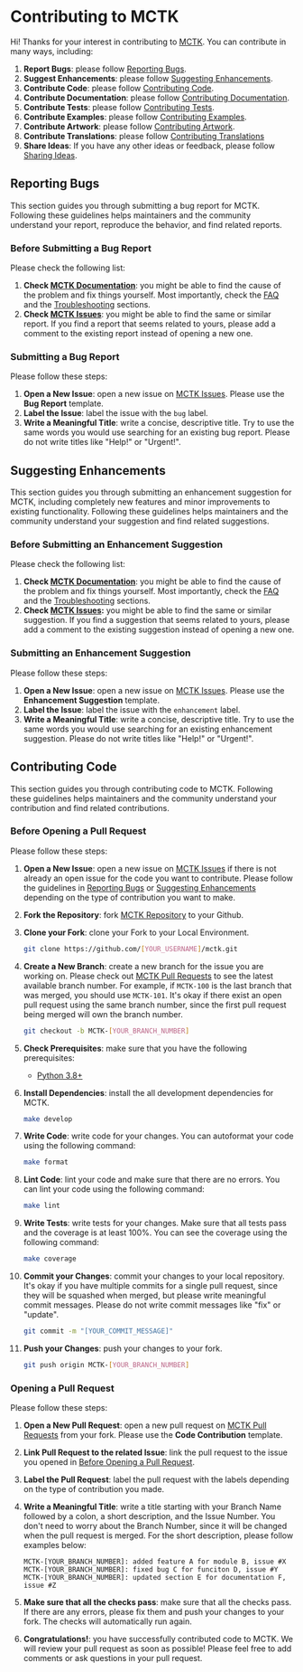 # Contributing to MCTK

Hi! Thanks for your interest in contributing to [MCTK](https://github.com/marcusm117/mctk). You can contribute in many ways, including:

1. **Report Bugs**: please follow [Reporting Bugs](#reporting-bugs).
2. **Suggest Enhancements**: please follow [Suggesting Enhancements](#suggesting-enhancements).
3. **Contribute Code**: please follow [Contributing Code](#contributing-code).
4. **Contribute Documentation**: please follow [Contributing Documentation](#contributing-documentation).
5. **Contribute Tests**: please follow [Contributing Tests](#contributing-tests).
6. **Contribute Examples**: please follow [Contributing Examples](#contributing-examples).
7. **Contribute Artwork**: please follow [Contributing Artwork](#contributing-artwork).
8. **Contribute Translations**: please follow [Contributing Translations](#contributing-translations)
9. **Share Ideas**: If you have any other ideas or feedback, please follow [Sharing Ideas](#sharing-ideas).

## Reporting Bugs

This section guides you through submitting a bug report for MCTK. Following these guidelines helps maintainers and the community understand your report, reproduce the behavior, and find related reports.

### Before Submitting a Bug Report

Please check the following list:

1. **Check [MCTK Documentation](https://marcusm117.github.io/mctk/)**: you might be able to find the cause of the problem and fix things yourself. Most importantly, check the [FAQ](https://marcusm117.github.io/mctk/faq.html) and the [Troubleshooting](https://marcusm117.github.io/mctk/troubleshooting.html) sections.
2. **Check [MCTK Issues](https://github.com/marcusm117/mctk/issues)**: you might be able to find the same or similar report. If you find a report that seems related to yours, please add a comment to the existing report instead of opening a new one.
  
### Submitting a Bug Report

Please follow these steps:

1. **Open a New Issue**: open a new issue on [MCTK Issues](https://github.com/marcusm117/mctk/issues). Please use the **Bug Report** template.
2. **Label the Issue**: label the issue with the `bug` label.
3. **Write a Meaningful Title**: write a concise, descriptive title. Try to use the same words you would use searching for an existing bug report. Please do not write titles like "Help!" or "Urgent!".

## Suggesting Enhancements

This section guides you through submitting an enhancement suggestion for MCTK, including completely new features and minor improvements to existing functionality. Following these guidelines helps maintainers and the community understand your suggestion and find related suggestions.

### Before Submitting an Enhancement Suggestion

Please check the following list:

1. **Check [MCTK Documentation](https://marcusm117.github.io/mctk/)**: you might be able to find the cause of the problem and fix things yourself. Most importantly, check the [FAQ](https://marcusm117.github.io/mctk/faq.html) and the [Troubleshooting](https://marcusm117.github.io/mctk/troubleshooting.html) sections.
2. **Check [MCTK Issues](https://github.com/marcusm117/mctk/issues):** you might be able to find the same or similar suggestion. If you find a suggestion that seems related to yours, please add a comment to the existing suggestion instead of opening a new one.

### Submitting an Enhancement Suggestion

Please follow these steps:

1. **Open a New Issue**: open a new issue on [MCTK Issues](https://github.com/marcusm117/mctk/issues). Please use the **Enhancement Suggestion** template.
2. **Label the Issue**: label the issue with the `enhancement` label.
3. **Write a Meaningful Title**: write a concise, descriptive title. Try to use the same words you would use searching for an existing enhancement suggestion. Please do not write titles like "Help!" or "Urgent!".

## Contributing Code

This section guides you through contributing code to MCTK. Following these guidelines helps maintainers and the community understand your contribution and find related contributions.

### Before Opening a Pull Request

Please follow these steps:

1. **Open a New Issue**: open a new issue on [MCTK Issues](https://github.com/marcusm117/mctk/issue) if there is not already an open issue for the code you want to contribute. Please follow the guidelines in [Reporting Bugs](#reporting-bugs) or [Suggesting Enhancements](#suggesting-enhancements) depending on the type of contribution you want to make.
2. **Fork the Repository**: fork [MCTK Repository](https://github.com/marcusm117/mctk) to your Github.
3. **Clone your Fork**: clone your Fork to your Local Environment.

   ```bash
   git clone https://github.com/[YOUR_USERNAME]/mctk.git
   ```

4. **Create a New Branch**: create a new branch for the issue you are working on. Please check out [MCTK Pull Requests](https://github.com/marcusm117/mctk/pulls?q=is%3Apr+is%3Aclosed) to see the latest available branch number. For example, if `MCTK-100` is the last branch that was merged, you should use `MCTK-101`. It's okay if there exist an open pull request using the same branch number, since the first pull request being merged will own the branch number.

   ```bash
   git checkout -b MCTK-[YOUR_BRANCH_NUMBER]
   ```

5. **Check Prerequisites**: make sure that you have the following prerequisites:

   - [Python 3.8+](https://www.python.org/downloads/)

6. **Install Dependencies**: install the all development dependencies for MCTK.

   ```bash
   make develop
   ```

7. **Write Code**: write code for your changes. You can autoformat your code using the following command:

   ```bash
   make format
   ```

8. **Lint Code**: lint your code and make sure that there are no errors. You can lint your code using the following command:

   ```bash
   make lint
   ```

9. **Write Tests**: write tests for your changes. Make sure that all tests pass and the coverage is at least 100%. You can see the coverage using the following command:

   ```bash
   make coverage
   ```

10. **Commit your Changes**: commit your changes to your local repository. It's okay if you have multiple commits for a single pull request, since they will be squashed when merged, but please write meaningful commit messages. Please do not write commit messages like "fix" or "update".

    ```bash
    git commit -m "[YOUR_COMMIT_MESSAGE]"
    ```

11. **Push your Changes**: push your changes to your fork.

    ```bash
    git push origin MCTK-[YOUR_BRANCH_NUMBER]
    ```

### Opening a Pull Request

Please follow these steps:

1. **Open a New Pull Request**: open a new pull request on [MCTK Pull Requests](https://github.com/marcusm117/mctk/pulls) from your fork. Please use the **Code Contribution** template.
2. **Link Pull Request to the related Issue**: link the pull request to the issue you opened in [Before Opening a Pull Request](#before-opening-a-pull-request).
3. **Label the Pull Request**: label the pull request with the labels depending on the type of contribution you made.
4. **Write a Meaningful Title**: write a title starting with your Branch Name followed by a colon, a short description, and the Issue Number. You don't need to worry about the Branch Number, since it will be changed when the pull request is merged. For the short description, please follow examples below:

   ``` text
   MCTK-[YOUR_BRANCH_NUMBER]: added feature A for module B, issue #X
   MCTK-[YOUR_BRANCH_NUMBER]: fixed bug C for funciton D, issue #Y
   MCTK-[YOUR_BRANCH_NUMBER]: updated section E for documentation F, issue #Z
   ```

5. **Make sure that all the checks pass**: make sure that all the checks pass. If there are any errors, please fix them and push your changes to your fork. The checks will automatically run again.
6. **Congratulations!**: you have successfully contributed code to MCTK. We will review your pull request as soon as possible! Please feel free to add comments or ask questions in your pull request.
